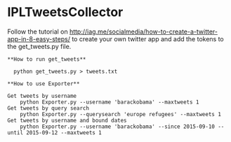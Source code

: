 # IPLTweetsCollector

Follow the tutorial on http://iag.me/socialmedia/how-to-create-a-twitter-app-in-8-easy-steps/ to create your own twitter app and add the tokens to the get_tweets.py file.


    **How to run get_tweets**

      python get_tweets.py > tweets.txt

````
**How to use Exporter**

Get tweets by username
    python Exporter.py --username 'barackobama' --maxtweets 1
Get tweets by query search
    python Exporter.py --querysearch 'europe refugees' --maxtweets 1
Get tweets by username and bound dates
    python Exporter.py --username 'barackobama' --since 2015-09-10 --until 2015-09-12 --maxtweets 1